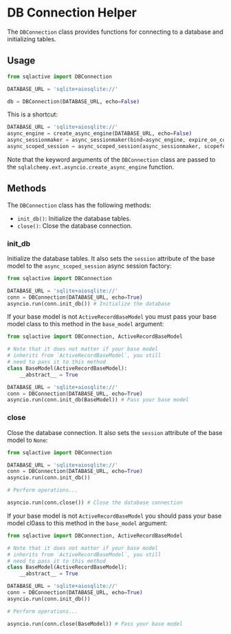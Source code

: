 # DB Connection Helper

The `DBConnection` class provides functions for connecting to
a database and initializing tables.

## Usage

```python
from sqlactive import DBConnection

DATABASE_URL = 'sqlite+aiosqlite://'

db = DBConnection(DATABASE_URL, echo=False)
```

This is a shortcut:

```python
DATABASE_URL = 'sqlite+aiosqlite://'
async_engine = create_async_engine(DATABASE_URL, echo=False)
async_sessionmaker = async_sessionmaker(bind=async_engine, expire_on_commit=False)
async_scoped_session = async_scoped_session(async_sessionmaker, scopefunc=current_task)
```

Note that the keyword arguments of the `DBConnection` class are passed to
the `sqlalchemy.ext.asyncio.create_async_engine` function.

## Methods

The `DBConnection` class has the following methods:

- `init_db()`: Initialize the database tables.
- `close()`: Close the database connection.

### init_db

Initialize the database tables.
It also sets the `session` attribute of the base model to
the `async_scoped_session` async session factory:

```python
from sqlactive import DBConnection

DATABASE_URL = 'sqlite+aiosqlite://'
conn = DBConnection(DATABASE_URL, echo=True)
asyncio.run(conn.init_db()) # Initialize the database
```

If your base model is not `ActiveRecordBaseModel` you must pass
your base model class to this method in the `base_model` argument:

```python
from sqlactive import DBConnection, ActiveRecordBaseModel

# Note that it does not matter if your base model
# inherits from `ActiveRecordBaseModel`, you still
# need to pass it to this method
class BaseModel(ActiveRecordBaseModel):
    __abstract__ = True

DATABASE_URL = 'sqlite+aiosqlite://'
conn = DBConnection(DATABASE_URL, echo=True)
asyncio.run(conn.init_db(BaseModel)) # Pass your base model
```

### close

Close the database connection.
It also sets the `session` attribute of the base model to `None`:

```python
from sqlactive import DBConnection

DATABASE_URL = 'sqlite+aiosqlite://'
conn = DBConnection(DATABASE_URL, echo=True)
asyncio.run(conn.init_db())

# Perform operations...

asyncio.run(conn.close()) # Close the database connection
```

If your base model is not `ActiveRecordBaseModel` you should pass
your base model cl0ass to this method in the `base_model` argument:

```python
from sqlactive import DBConnection, ActiveRecordBaseModel

# Note that it does not matter if your base model
# inherits from `ActiveRecordBaseModel`, you still
# need to pass it to this method
class BaseModel(ActiveRecordBaseModel):
    __abstract__ = True

DATABASE_URL = 'sqlite+aiosqlite://'
conn = DBConnection(DATABASE_URL, echo=True)
asyncio.run(conn.init_db())

# Perform operations...

asyncio.run(conn.close(BaseModel)) # Pass your base model
```
